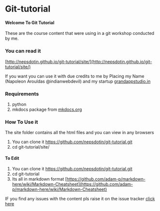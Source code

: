 # Git-tutorial

#### Welcome To Git Tutorial

These are the course content that were using in a git workshop conducted by me.

### You can read it 

[http://nepsdotin.github.io/git-tutorial/site/](http://nepsdotin.github.io/git-tutorial/site/)

If you want you can use it with due credits to me by Placing my Name (Napoleon Arouldas @indianwebdevil) and my startup [grandappstudio.in](grandappstudio.in)

### Requirements

1. python
2. mkdocs package from [mkdocs.org](mkdocs.org)

### How To Use it
The site folder contains all the html files and you can view in  any browsers
1. You can clone it https://github.com/nepsdotin/git-tutorial.git
2. cd git-tutorial/site/
#### To Edit
1. You can clone it https://github.com/nepsdotin/git-tutorial.git
2. cd git-tutorial
3. Its all in markdown format [https://github.com/adam-p/markdown-here/wiki/Markdown-Cheatsheet](https://github.com/adam-p/markdown-here/wiki/Markdown-Cheatsheet)


IF you find any issues with the content pls raise it on the issue tracker [click here](https://github.com/nepsdotin/git-tutorial/issues)
